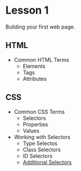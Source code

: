 # Lesson 1
Building your first web page.

## HTML
- Common HTML Terms
  - Elements
  - Tags
  - Attributes

## CSS
- Common CSS Terms
  - Selectors 
  - Properties
  - Values
- Working with Selectors
  - Type Selectos
  - Class Selectors
  - ID Selectors
  - <a href="https://learn.shayhowe.com/advanced-html-css/complex-selectors/">Additional Selectors</a>